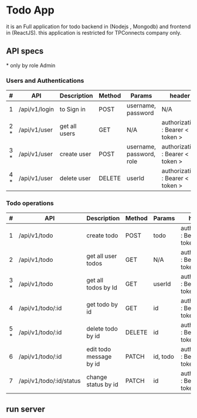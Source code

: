 # Todo App

it is an Full application for todo backend in (Nodejs , Mongodb) and frontend in (ReactJS).
this application is restricted for TPConnects company only.

## API specs

\* only by role Admin

### Users and Authentications

| #    | API           | Description   | Method | Params                   | header                           |
| ---- | ------------- | ------------- | ------ | ------------------------ | -------------------------------- |
| 1    | /api/v1/login | to Sign in    | POST   | username, password       | N/A                              |
| 2 \* | /api/v1/user  | get all users | GET    | N/A                      | authorization : Bearer < token > |
| 3 \* | /api/v1/user  | create user   | POST   | username, password, role | authorization : Bearer < token > |
| 4 \* | /api/v1/user  | delete user   | DELETE | userId                   | authorization : Bearer < token > |

### Todo operations

| #    | API                     | Description             | Method | Params   | header                           |
| ---- | ----------------------- | ----------------------- | ------ | -------- | -------------------------------- |
| 1    | /api/v1/todo            | create todo             | POST   | todo     | authorization : Bearer < token > |
| 2    | /api/v1/todo            | get all user todos      | GET    | N/A      | authorization : Bearer < token > |
| 3 \* | /api/v1/todo            | get all todos by Id     | GET    | userId   | authorization : Bearer < token > |
| 4    | /api/v1/todo/:id        | get todo by id          | GET    | id       | authorization : Bearer < token > |
| 5 \* | /api/v1/todo/:id        | delete todo by id       | DELETE | id       | authorization : Bearer < token > |
| 6    | /api/v1/todo/:id        | edit todo message by id | PATCH  | id, todo | authorization : Bearer < token > |
| 7    | /api/v1/todo/:id/status | change status by id     | PATCH  | id       | authorization : Bearer < token > |

## run server
